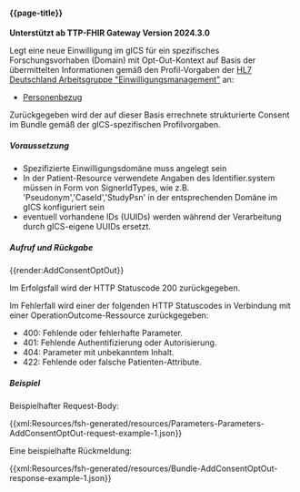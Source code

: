 #### {{page-title}}

**Unterstützt ab TTP-FHIR Gateway Version 2024.3.0**

Legt eine neue Einwilligung im gICS für ein spezifisches Forschungsvorhaben (Domain) mit Opt-Out-Kontext auf Basis der übermittelten Informationen gemäß den Profil-Vorgaben der [HL7 Deutschland Arbeitsgruppe "Einwilligungsmanagement"](https://ig.fhir.de/einwilligungsmanagement/stable/) an:
- [Personenbezug](https://ig.fhir.de/einwilligungsmanagement/stable/Patient.html)

Zurückgegeben wird der auf dieser Basis errechnete strukturierte Consent im Bundle gemäß der gICS-spezifischen Profilvorgaben.

##### **Voraussetzung**
- Spezifizierte Einwilligungsdomäne muss angelegt sein
- In der Patient-Resource verwendete Angaben des Identifier.system müssen in Form von SignerIdTypes, wie z.B. 'Pseudonym','CaseId','StudyPsn' in der entsprechenden Domäne im gICS konfiguriert sein
- eventuell vorhandene IDs (UUIDs) werden während der Verarbeitung durch gICS-eigene UUIDs ersetzt.

##### **Aufruf und Rückgabe**
{{render:AddConsentOptOut}}

Im Erfolgsfall wird der HTTP Statuscode 200 zurückgegeben.

Im Fehlerfall wird einer der folgenden HTTP Statuscodes in Verbindung mit einer OperationOutcome-Ressource zurückgegeben:
* 400: Fehlende oder fehlerhafte Parameter.
* 401: Fehlende Authentifizierung oder Autorisierung.
* 404: Parameter mit unbekanntem Inhalt.
* 422: Fehlende oder falsche Patienten-Attribute.


##### **Beispiel**
Beispielhafter Request-Body:

{{xml:Resources/fsh-generated/resources/Parameters-Parameters-AddConsentOptOut-request-example-1.json}}

Eine beispielhafte Rückmeldung:

{{xml:Resources/fsh-generated/resources/Bundle-AddConsentOptOut-response-example-1.json}}
